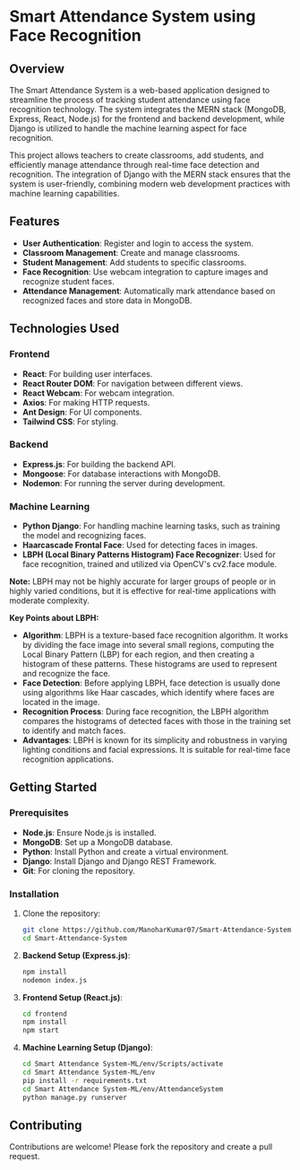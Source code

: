 # **Smart Attendance System using Face Recognition**

## **Overview**

The Smart Attendance System is a web-based application designed to streamline the process of tracking student attendance using face recognition technology. The system integrates the MERN stack (MongoDB, Express, React, Node.js) for the frontend and backend development, while Django is utilized to handle the machine learning aspect for face recognition.

This project allows teachers to create classrooms, add students, and efficiently manage attendance through real-time face detection and recognition. The integration of Django with the MERN stack ensures that the system is user-friendly, combining modern web development practices with machine learning capabilities.

## **Features**

- **User Authentication**: Register and login to access the system.
- **Classroom Management**: Create and manage classrooms.
- **Student Management**: Add students to specific classrooms.
- **Face Recognition**: Use webcam integration to capture images and recognize student faces.
- **Attendance Management**: Automatically mark attendance based on recognized faces and store data in MongoDB.

## **Technologies Used**

### **Frontend**

- **React**: For building user interfaces.
- **React Router DOM**: For navigation between different views.
- **React Webcam**: For webcam integration.
- **Axios**: For making HTTP requests.
- **Ant Design**: For UI components.
- **Tailwind CSS**: For styling.

### **Backend**

- **Express.js**: For building the backend API.
- **Mongoose**: For database interactions with MongoDB.
- **Nodemon**: For running the server during development.

### **Machine Learning**

- **Python Django**: For handling machine learning tasks, such as training the model and recognizing faces.
- **Haarcascade Frontal Face**: Used for detecting faces in images.
- **LBPH (Local Binary Patterns Histogram) Face Recognizer**: Used for face recognition, trained and utilized via OpenCV's cv2.face module.

**Note:** LBPH may not be highly accurate for larger groups of people or in highly varied conditions, but it is effective for real-time applications with moderate complexity.

**Key Points about LBPH:**

- **Algorithm**: LBPH is a texture-based face recognition algorithm. It works by dividing the face image into several small regions, computing the Local Binary Pattern (LBP) for each region, and then creating a histogram of these patterns. These histograms are used to represent and recognize the face.
- **Face Detection**: Before applying LBPH, face detection is usually done using algorithms like Haar cascades, which identify where faces are located in the image.
- **Recognition Process**: During face recognition, the LBPH algorithm compares the histograms of detected faces with those in the training set to identify and match faces.
- **Advantages**: LBPH is known for its simplicity and robustness in varying lighting conditions and facial expressions. It is suitable for real-time face recognition applications.

## **Getting Started**

### **Prerequisites**

- **Node.js**: Ensure Node.js is installed.
- **MongoDB**: Set up a MongoDB database.
- **Python**: Install Python and create a virtual environment.
- **Django**: Install Django and Django REST Framework.
- **Git**: For cloning the repository.

### **Installation**

1. Clone the repository:

   ```bash
   git clone https://github.com/ManoharKumar07/Smart-Attendance-System.git
   cd Smart-Attendance-System
   ```

2. **Backend Setup (Express.js)**:

   ```bash
   npm install
   nodemon index.js
   ```

3. **Frontend Setup (React.js)**:

   ```bash
   cd frontend
   npm install
   npm start
   ```

4. **Machine Learning Setup (Django)**:
   ```bash
   cd Smart Attendance System-ML/env/Scripts/activate
   cd Smart Attendance System-ML/env
   pip install -r requirements.txt
   cd Smart Attendance System-ML/env/AttendanceSystem
   python manage.py runserver
   ```

## **Contributing**

Contributions are welcome! Please fork the repository and create a pull request.
